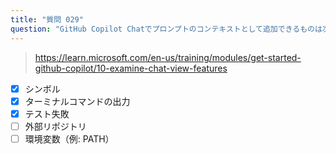 ```yaml
---
title: "質問 029"
question: "GitHub Copilot Chatでプロンプトのコンテキストとして追加できるものは次のうちどれですか？（3つ選択）"
---
```


> https://learn.microsoft.com/en-us/training/modules/get-started-github-copilot/10-examine-chat-view-features
- [x] シンボル
- [x] ターミナルコマンドの出力
- [x] テスト失敗
- [ ] 外部リポジトリ
- [ ] 環境変数（例: PATH）
